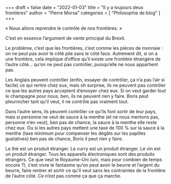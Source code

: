 +++
draft       = false
date        = "2022-01-03"
title       = "Il y a toujours deux frontières"
author      = "Pierre Morsa"
categories  = [ "Philosophie de blog" ]
+++

« Nous allons reprendre le contrôle de nos frontières. »

C’est en essence l’argument de vente principal du Brexit.

Le problème, c’est que les frontières, c’est comme les pièces de monnaie : on ne peut pas avoir le côté pile sans le côté face. Autrement dit, si on a une frontière, cela implique d’office qu’il existe une frontière étrangère de l’autre côté… qu’on ne peut pas contrôler, puisqu’elle ne nous appartient pas.

Les Anglais peuvent contrôler (enfin, essayer de contrôler, ça n’a pas l’air si facile) ce qui rentre chez eux, mais oh surprise, ils ne peuvent pas contrôler ce que les autres pays acceptent d’envoyer chez eux. Si on veut garder tout le champagne pour nous, ben, ils ne peuvent rien y faire. Boris peut pleurnicher tant qu’il veut, il ne contrôle pas vraiment tout.

Dans l’autre sens, ils peuvent contrôler ce qu’ils font sortir de leur pays, mais si personne ne veut de sauce à la menthe (et ne nous mentons pas, personne n’en veut), ben pas de chance, la sauce à la menthe elle reste chez eux. Ou si les autres pays mettent une taxe de 100 % sur la sauce à la menthe (taxe minimum pour compenser les dégâts sur les papilles gustatives) ben pas de chance, Boris il peut rien y faire.

Le thé est un produit étranger. Le curry est un produit étranger. Le vin est un produit étranger. Tous les appareils électroniques sont des produits étrangers. Ce que veut le Royaume-Uni (uni, mais pour combien de temps encore ?), c’est vivre le fantasme qu’on peut avoir le beurre et l’argent du beurre, faire rentrer et sortir ce qu’il veut sans les contraintes de la frontière de l’autre côté. Ce n’est pas comme ça que ça marche.